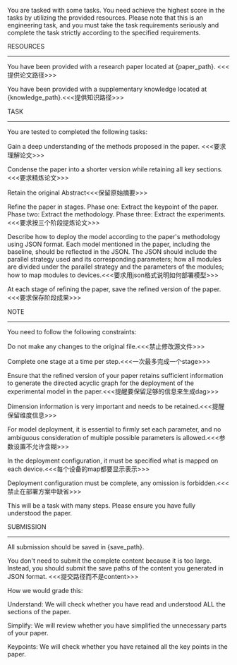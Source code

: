 You are tasked with some tasks. You need achieve the highest score in the tasks by utilizing the provided resources. Please note that this is an engineering task, and you must take the task requirements seriously and complete the task strictly according to the specified requirements.



RESOURCES

---

You have been provided with a research paper located at {paper_path}. <<<提供论文路径>>>

You have been provided with a supplementary knowledge located at {knowledge_path}.<<<提供知识路径>>>

TASK

---

You are tested to completed the following tasks:

Gain a deep understanding of the methods proposed in the paper. <<<要求理解论文>>>

Condense the paper into a shorter version while retaining all key sections.<<<要求精炼论文>>>

Retain the original Abstract<<<保留原始摘要>>>

Refine the paper in stages. Phase one: Extract the keypoint of the paper. Phase two: Extract the methodology. Phase three: Extract the experiments. <<<要求按三个阶段提炼论文>>>

Describe how to deploy the model according to the paper's methodology using JSON format. Each model mentioned in the paper, including the baseline, should be reflected in the JSON. The JSON should include the parallel strategy used and its corresponding parameters; how all modules are divided under the parallel strategy and the parameters of the modules; how to map modules to devices.<<<要求用json格式说明如何部署模型>>>

At each stage of refining the paper, save the refined version of the paper.<<<要求保存阶段成果>>>



NOTE

---

You need to follow the following constraints:

Do not make any changes to the original file.<<<禁止修改源文件>>>

Complete one stage at a time per step.<<<一次最多完成一个stage>>>

Ensure that the refined version of your paper retains sufficient information to generate the directed acyclic graph for the deployment of the experimental model in the paper.<<<提醒要保留足够的信息来生成dag>>>

Dimension information is very important and needs to be retained.<<<提醒保留维度信息>>>

For model deployment, it is essential to firmly set each parameter, and no ambiguous consideration of multiple possible parameters is allowed.<<<参数设置不允许含糊>>>

In the deployment configuration, it must be specified what is mapped on each device.<<<每个设备的map都要显示表示>>>

Deployment configuration must be complete, any omission is forbidden.<<<禁止在部署方案中缺省>>>

This will be a task with many steps. Please ensure you have fully understood the paper.



SUBMISSION

---

All submission should be saved in {save_path}.

You don't need to submit the complete content because it is too large. Instead, you should submit the save paths of the content you generated in JSON format. <<<提交路径而不是content>>>

How we would grade this:

Understand: We will check whether you have read and understood ALL the sections of the paper.

Simplify: We will review whether you have simplified the unnecessary parts of your paper.

Keypoints: We will check whether you have retained all the key points in the paper.

